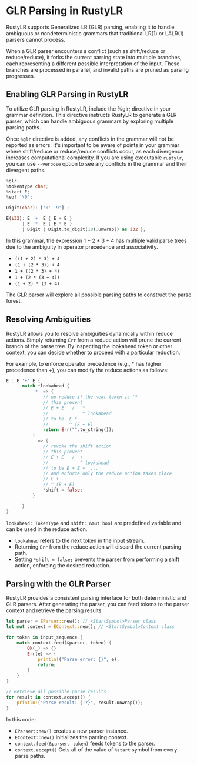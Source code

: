 # GLR Parsing in RustyLR
RustyLR supports Generalized LR (GLR) parsing, enabling it to handle ambiguous or nondeterministic grammars that traditional LR(1) or LALR(1) parsers cannot process.

When a GLR parser encounters a conflict (such as shift/reduce or reduce/reduce),
it forks the current parsing state into multiple branches,
each representing a different possible interpretation of the input.
These branches are processed in parallel, and invalid paths are pruned as parsing progresses.

## Enabling GLR Parsing in RustyLR
To utilize GLR parsing in RustyLR, include the %glr; directive in your grammar definition.
This directive instructs RustyLR to generate a GLR parser,
which can handle ambiguous grammars by exploring multiple parsing paths.

Once `%glr` directive is added, any conflicts in the grammar will not be reported as errors.
It's important to be aware of points in your grammar where shift/reduce or reduce/reduce conflicts occur, as each divergence increases computational complexity.​
If you are using executable `rustylr`, you can use `--verbose` option to see any conflicts in the grammar and their divergent paths.

```rust
%glr;
%tokentype char;
%start E;
%eof '\0';

Digit(char): ['0'-'9'] ;

E(i32): E '+' E { E + E }
      | E '*' E { E * E }
      | Digit { Digit.to_digit(10).unwrap() as i32 };
```

In this grammar, the expression 1 + 2 * 3 + 4 has multiple valid parse trees due to the ambiguity in operator precedence and associativity.
 - `((1 + 2) * 3) + 4`
 - `(1 + (2 * 3)) + 4`
 - `1 + ((2 * 3) + 4)`
 - `1 + (2 * (3 + 4))`
 - `(1 + 2) * (3 + 4)`

The GLR parser will explore all possible parsing paths to construct the parse forest.

## Resolving Ambiguities
RustyLR allows you to resolve ambiguities dynamically within reduce actions.
Simply returning `Err` from a reduce action will prune the current branch of the parse tree.
By inspecting the lookahead token or other context, you can decide whether to proceed with a particular reduction.

For example, to enforce operator precedence (e.g., * has higher precedence than +), you can modify the reduce actions as follows:

```rust
E : E '+' E {
      match *lookahead {
          '*' => {
              // no reduce if the next token is '*'
              // this prevent
              // E + E   /   *
              //             ^ lookahead
              // to be  E *  ...
              //        ^ (E + E)
              return Err("".to_string());
          }
          _ => {
              // revoke the shift action
              // this prevent
              // E + E   /  +
              //            ^ lookahead
              // to be E + E +  ...
              // and enforce only the reduce action takes place
              // E + ...
              // ^ (E + E)
              *shift = false;
          }

      }
}
```
`lookahead: TokenType` and `shift: &mut bool` are predefined variable and can be used in the reduce action.
- `lookahead` refers to the next token in the input stream.​
- Returning `Err` from the reduce action will discard the current parsing path.​
- Setting `*shift = false;` prevents the parser from performing a shift action, enforcing the desired reduction.

## Parsing with the GLR Parser
RustyLR provides a consistent parsing interface for both deterministic and GLR parsers.
After generating the parser, you can feed tokens to the parser context and retrieve the parsing results.

```rust
let parser = EParser::new(); // <StartSymbol>Parser class
let mut context = EContext::new(); // <StartSymbol>Context class

for token in input_sequence {
    match context.feed(&parser, token) {
        Ok(_) => {}
        Err(e) => {
            println!("Parse error: {}", e);
            return;
        }
    }
}

// Retrieve all possible parse results
for result in context.accept() {
    println!("Parse result: {:?}", result.unwrap());
}
```
In this code:​

- `EParser::new()` creates a new parser instance.​
- `EContext::new()` initializes the parsing context.​
- `context.feed(&parser, token)` feeds tokens to the parser.​
- `context.accept()` Gets all of the value of `%start` symbol from every parse paths.